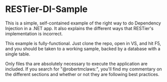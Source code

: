 # RESTier-DI-Sample
This is a simple, self-contained example of the right way to do Dependency Injection in a .NET app. 
It also explains the different ways that RESTier's implementation is incorrect.

This example is fully-functional. Just clone the repo, open in VS, and hit F5, and you should be taken to a working
sample, backed by a database with a single table.

Only files tha are absolutely necessary to execute the application are included. If you search for "@robertmclaws:",
you'll find my commentary on the different sections and whether or not they are following best practices.